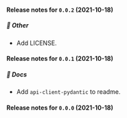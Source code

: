 
#### Release notes for `0.0.2` (2021-10-18)

##### 🌱 Other

- Add LICENSE.


#### Release notes for `0.0.1` (2021-10-18)

##### 📝 Docs

- Add `api-client-pydantic` to readme.


#### Release notes for `0.0.0` (2021-10-18)
